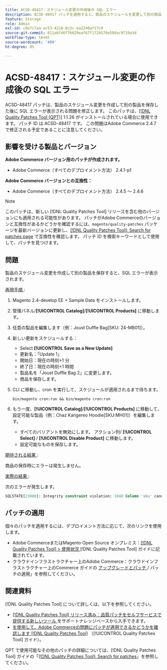 ```yaml
---
title: ACSD-48417：スケジュール変更の作成後の SQL エラー
description: ACSD-48417 パッチを適用すると、商品のスケジュールを変更して別の商品を保存した後に SQL エラーが表示されるAdobe Commerceの問題を修正できます。
feature: Storage
role: Admin
exl-id: c8e7c7aa-ac53-4218-8c3c-ea2240af17c9
source-git-commit: 011a6f46f76029eaf67f172b576e58dac9710a3d
workflow-type: tm+mt
source-wordcount: '409'
ht-degree: 0%

---
```


# ACSD-48417：スケジュール変更の作成後の SQL エラー

ACSD-48417 パッチは、製品のスケジュール変更を作成して別の製品を保存した後に SQL エラーが表示される問題を修正します。 このパッチは、[[!DNL Quality Patches Tool (QPT)]](https://experienceleague.adobe.com/ja/docs/commerce-operations/tools/quality-patches-tool/quality-patches-tool-to-self-serve-quality-patches) 1.1.26 がインストールされている場合に使用できます。 パッチ ID は ACSD-48417 です。 この問題はAdobe Commerce 2.4.7 で修正される予定であることに注意してください。

## 影響を受ける製品とバージョン

**Adobe Commerce バージョン用のパッチが作成されます。**

* Adobe Commerce（すべてのデプロイメント方法） 2.4.1-p1

**Adobe Commerce バージョンとの互換性：**

* Adobe Commerce（すべてのデプロイメント方法） 2.4.5 ～ 2.4.6

>[!NOTE]
>
>このパッチは、新しい [!DNL Quality Patches Tool] リリースを含む他のバージョンにも適用される可能性があります。 パッチがAdobe Commerceのバージョンと互換性があるかどうかを確認するには、`magento/quality-patches` パッケージを最新バージョンに更新し、[[!DNL Quality Patches Tool]: Search for patches page](https://experienceleague.adobe.com/tools/commerce-quality-patches/index.html?lang=ja) で互換性を確認します。 パッチ ID を検索キーワードとして使用して、パッチを見つけます。

## 問題

製品のスケジュール変更を作成して別の製品を保存すると、SQL エラーが表示されます。

<u> 再現手順 </u>:

1. Magento 2.4-develop EE + Sample Data をインストールします。
1. 管理パネル/**[!UICONTROL Catalog]**/**[!UICONTROL Products]** に移動します。
1. 任意の製品を編集します（例：Joust Duffle Bag[SKU: 24-MB01]）。
1. 新しい更新をスケジュールする：
   * Select **[!UICONTROL Save as a New Update]**
   * 更新名：「Update 1」
   * 開始日：現在の時刻+1 分
   * 終了日：現在の時刻+1 時間
   * 製品名を「Joust Duffle Bag 2」に変更します。
   * 商品を保存します。
1. CLI に移動し、cron を実行して、スケジュールが適用されるまで待ちます。

   ```
   bin/magento cron:run && bin/magento cron:run
   ```

1. もう一度、**[!UICONTROL Catalog]**/**[!UICONTROL Products]** に移動して、設定可能な製品（例：Chaz Kangereo Hoodie[SKU:MH01]）を編集します。

   * すべてのバリアントを無効にします。 アクション列/ **[!UICONTROL Select]** / **[!UICONTROL Disable Product]** に移動します。
   * 設定可能なものを保存します。

<u> 期待される結果 </u>:

商品の保存時にエラーは発生しません。

<u> 実際の結果 </u>:

次のエラーが発生します。

```SQL
SQLSTATE[23000]: Integrity constraint violation: 1048 Column 'sku' cannot be null, query was: INSERT INTO `catalog_product_entity` (`entity_id`, `sku`, `row_id`, `created_in`, `updated_in`) VALUES (?, ?, ?, ?, ?)
```

## パッチの適用

個々のパッチを適用するには、デプロイメント方法に応じて、次のリンクを使用します。

* Adobe CommerceまたはMagento Open Source オンプレミス：[[!DNL Quality Patches Tool] > 使用状況 ](/help/tools/quality-patches-tool/usage.md) [!DNL Quality Patches Tool] ガイドに記載されています。
* クラウドインフラストラクチャー上のAdobe Commerce：クラウドインフラストラクチャー上のCommerce ガイドの [ アップグレードとパッチ ](https://experienceleague.adobe.com/docs/commerce-cloud-service/user-guide/develop/upgrade/apply-patches.html?lang=ja)/ パッチの適用」を参照してください。

## 関連資料

[!DNL Quality Patches Tool] について詳しくは、以下を参照してください。

* [[!DNL Quality Patches Tool]  リリース済み：品質パッチをセルフサービスで提供する新しいツール ](https://experienceleague.adobe.com/ja/docs/commerce-operations/tools/quality-patches-tool/quality-patches-tool-to-self-serve-quality-patches) をサポートナレッジベースから入手できます。
* [ を使用して、Adobe Commerceの問題にパッチが適用できるかどうかを確認します  [!DNL Quality Patches Tool]](/help/tools/quality-patches-tool/patches-available-in-qpt/check-patch-for-magento-issue-with-magento-quality-patches.md) （[!UICONTROL Quality Patches Tool] ガイド）。


QPT で使用可能なその他のパッチの詳細については、[!DNL Quality Patches Tool] ガイドの「[[!DNL Quality Patches Tool]: Search for patches](https://experienceleague.adobe.com/tools/commerce-quality-patches/index.html?lang=ja)」を参照してください。

